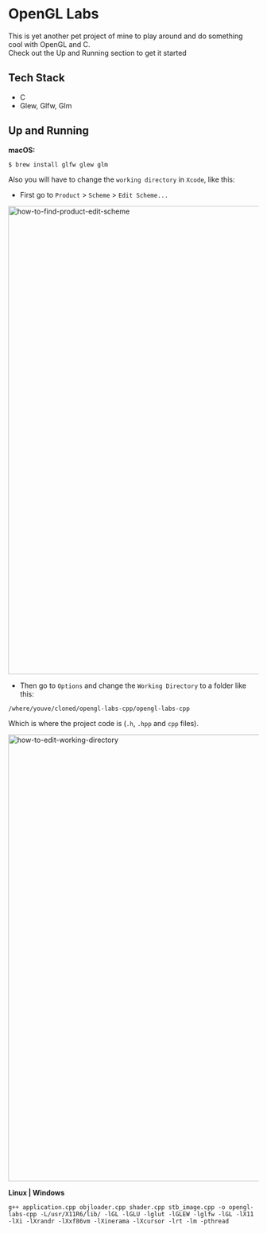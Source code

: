 # OpenGL Labs

This is yet another pet project of mine to play around and do something cool with OpenGL and C.  
Check out the Up and Running section to get it started

## Tech Stack
- C
- Glew, Glfw, Glm

## Up and Running 

**macOS:**
```
$ brew install glfw glew glm 
```

Also you will have to change the `working directory` in `Xcode`, like this:

- First go to `Product` > `Scheme` > `Edit Scheme...`

<img width="940" alt="how-to-find-product-edit-scheme" src="https://user-images.githubusercontent.com/15306309/72669950-9e6f3080-3a16-11ea-8dfd-22f98b6a8722.png">

- Then go to `Options` and change the `Working Directory` to a folder like this:

```
/where/youve/cloned/opengl-labs-cpp/opengl-labs-cpp
```

Which is where the project code is (`.h`, `.hpp` and `cpp` files).

<img width="897" alt="how-to-edit-working-directory" src="https://user-images.githubusercontent.com/15306309/72669951-9e6f3080-3a16-11ea-83dd-da116b5cdb06.png">

**Linux | Windows**
```
g++ application.cpp objloader.cpp shader.cpp stb_image.cpp -o opengl-labs-cpp -L/usr/X11R6/lib/ -lGL -lGLU -lglut -lGLEW -lglfw -lGL -lX11 -lXi -lXrandr -lXxf86vm -lXinerama -lXcursor -lrt -lm -pthread
```
